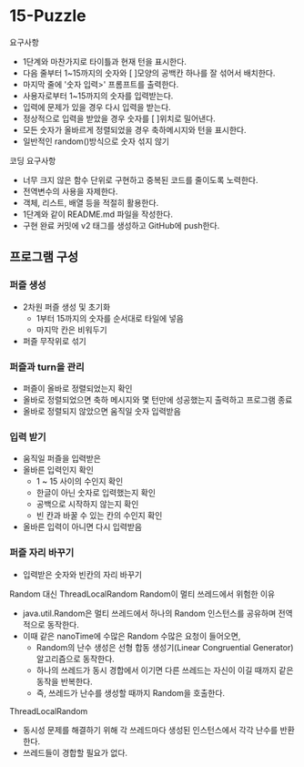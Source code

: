 # 15-Puzzle

요구사항
- 1단계와 마찬가지로 타이틀과 현재 턴을 표시한다.
- 다음 줄부터 1~15까지의 숫자와 [ ]모양의 공백칸 하나를 잘 섞어서 배치한다.
- 마지막 줄에 '숫자 입력>' 프롬프트를 출력한다.
- 사용자로부터 1~15까지의 숫자를 입력받는다.
- 입력에 문제가 있을 경우 다시 입력을 받는다.
- 정상적으로 입력을 받았을 경우 숫자를 [ ]위치로 밀어낸다.
- 모든 숫자가 올바르게 정렬되었을 경우 축하메시지와 턴을 표시한다.
- 일반적인 random()방식으로 숫자 섞지 않기

코딩 요구사항
- 너무 크지 않은 함수 단위로 구현하고 중복된 코드를 줄이도록 노력한다.
- 전역변수의 사용을 자제한다.
- 객체, 리스트, 배열 등을 적절히 활용한다.
- 1단계와 같이 README.md 파일을 작성한다.
- 구현 완료 커밋에 v2 태그를 생성하고 GitHub에 push한다.



## 프로그램 구성

### 퍼즐 생성
- 2차원 퍼즐 생성 및 초기화
  - 1부터 15까지의 숫자를 순서대로 타일에 넣음
  - 마지막 칸은 비워두기
- 퍼즐 무작위로 섞기

### 퍼즐과 turn을 관리
- 퍼즐이 올바로 정렬되었는지 확인
- 올바로 정렬되었으면 축하 메시지와 몇 턴만에 성공했는지 출력하고 프로그램 종료
- 올바로 정렬되지 않았으면 움직일 숫자 입력받음

### 입력 받기
- 움직일 퍼즐을 입력받은
- 올바른 입력인지 확인
  - 1 ~ 15 사이의 수인지 확인
  - 한글이 아닌 숫자로 입력했는지 확인
  - 공백으로 시작하지 않는지 확인
  - 빈 칸과 바꿀 수 있는 칸의 수인지 확인
- 올바른 입력이 아니면 다시 입력받음

### 퍼즐 자리 바꾸기
- 입력받은 숫자와 빈칸의 자리 바꾸기







Random 대신 ThreadLocalRandom
Random이 멀티 쓰레드에서 위험한 이유
- java.util.Random은 멀티 쓰레드에서 하나의 Random 인스턴스를 공유하며 전역적으로 동작한다.
- 이때 같은 nanoTime에 수많은 Random 수많은 요청이 들어오면,
    - Random의 난수 생성은 선형 합동 생성기(Linear Congruential Generator)알고리즘으로 동작한다.
    - 하나의 쓰레드가 동시 경합에서 이기면 다른 쓰레드는 자신이 이길 때까지 같은 동작을 반복한다.
    - 즉, 쓰레드가 난수를 생성할 때까지 Random을 호출한다.

ThreadLocalRandom
- 동시성 문제를 해결하기 위해 각 쓰레드마다 생성된 인스턴스에서 각각 난수를 반환한다.
- 쓰레드들이 경합할 필요가 없다.

